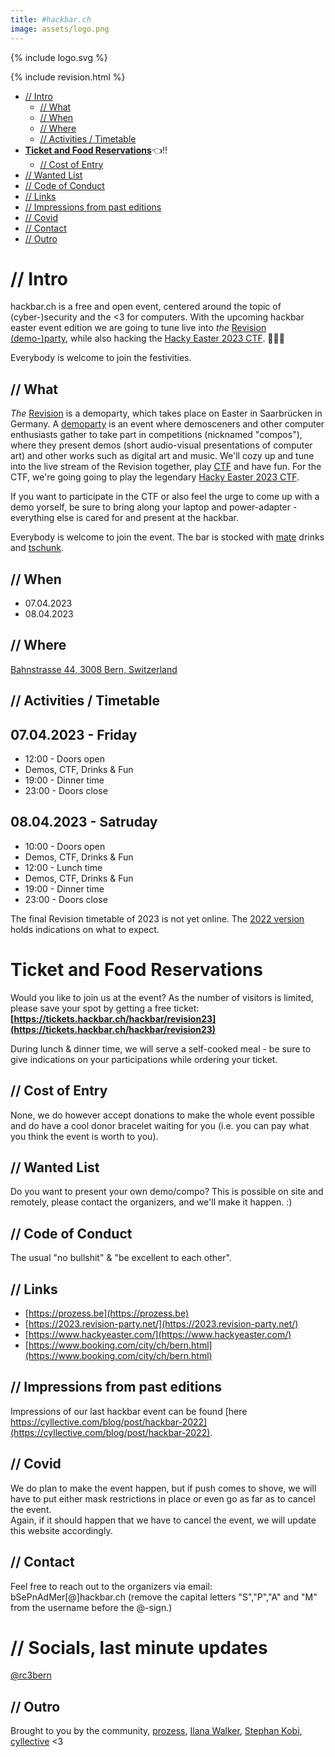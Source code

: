 ```yaml
---
title: #hackbar.ch
image: assets/logo.png
---
```


{% include logo.svg %}

{% include revision.html %}

- [// Intro](#-intro)
  * [// What](#-what)
  * [// When](#-when)
  * [// Where](#-where)
  * [// Activities / Timetable](#-activities---timetable)
- **[Ticket and Food Reservations](#ticket-and-food-reservations)**👈‼️
  * [// Cost of Entry](#-cost-of-entry)
- [// Wanted List](#-wanted-list)
- [// Code of Conduct](#-code-of-conduct)
- [// Links](#-links)
- [// Impressions from past editions](#-impressions-from-past-editions)
- [// Covid](#-covid)
- [// Contact](#-contact)
- [// Outro](#-outro)


# // Intro
hackbar.ch is a free and open event, centered around the topic of (cyber-)security and the <3 for computers.
With the upcoming hackbar easter event edition we are going to tune live into *the* [Revision (demo-)party](https://2023.revision-party.net/), while also hacking the [Hacky Easter 2023 CTF](https://www.hackyeaster.com/). 🤩🐇🥚


Everybody is welcome to join the festivities.

## // What
*The* [Revision](https://en.wikipedia.org/wiki/Revision_(demoparty)) is a demoparty, which takes place on Easter in Saarbrücken in Germany. A [demoparty](https://en.wikipedia.org/wiki/Demoscene#Parties) is an event where demosceners and other computer enthusiasts gather to take part in competitions (nicknamed "compos"), where they present demos (short audio-visual presentations of computer art) and other works such as digital art and music.
We'll cozy up and tune into the live stream of the Revision together, play [CTF](https://en.wikipedia.org/wiki/Capture_the_Flag) and have fun.
For the CTF, we're going going to play the legendary [Hacky Easter 2023 CTF](https://www.hackyeaster.com/).

If you want to participate in the CTF or also feel the urge to come up with a demo yorself, be sure to bring along your laptop and power-adapter - everything else is cared for and present at the hackbar.

Everybody is welcome to join the event. The bar is stocked with [mate](https://en.wikipedia.org/wiki/Mate_(drink)) drinks and [tschunk](https://en.wikipedia.org/wiki/Tschunk). 

## // When
- 07.04.2023
- 08.04.2023

## // Where
[Bahnstrasse 44, 3008 Bern, Switzerland](https://www.openstreetmap.org/?mlat=46.94650&mlon=7.41115#map=19/46.94650/7.41115)


## // Activities / Timetable

## 07.04.2023 - Friday
* 12:00 - Doors open
* Demos, CTF, Drinks & Fun
* 19:00 - Dinner time
* 23:00 - Doors close

## 08.04.2023 - Satruday
* 10:00 - Doors open
* Demos, CTF, Drinks & Fun
* 12:00 - Lunch time
* Demos, CTF, Drinks & Fun
* 19:00 - Dinner time
* 23:00 - Doors close

The final Revision timetable of 2023 is not yet online. 
The [2022 version](https://2022.revision-party.net/events/timetable/) holds indications on what to expect.


# Ticket and Food Reservations 
Would you like to join us at the event? As the number of visitors is limited, please save your spot by getting a free ticket:
**[https://tickets.hackbar.ch/hackbar/revision23](https://tickets.hackbar.ch/hackbar/revision23)**

During lunch & dinner time, we will serve a self-cooked meal - be sure to give indications on your participations while ordering your ticket. 

## // Cost of Entry
None, we do however accept donations to make the whole event possible and do have a cool donor bracelet waiting for you (i.e. you can pay what you think the event is worth to you).

## // Wanted List
Do you want to present your own demo/compo?
This is possible on site and remotely, please contact the organizers, and we'll make it happen. :)

## // Code of Conduct
The usual "no bullshit" & "be excellent to each other".

## // Links
* [https://prozess.be](https://prozess.be)
* [https://2023.revision-party.net/](https://2023.revision-party.net/)
* [https://www.hackyeaster.com/](https://www.hackyeaster.com/)
* [https://www.booking.com/city/ch/bern.html](https://www.booking.com/city/ch/bern.html)

## // Impressions from past editions
Impressions of our last hackbar event can be found [here https://cyllective.com/blog/post/hackbar-2022](https://cyllective.com/blog/post/hackbar-2022).

## // Covid
We do plan to make the event happen, but if push comes to shove, we will have to put either mask restrictions in place or even go as far as to cancel the event.  
Again, if it should happen that we have to cancel the event, we will update this website accordingly.

## // Contact
Feel free to reach out to the organizers via email: bSePnAdMer[@]hackbar.ch  (remove the capital letters "S","P","A" and "M" from the username before the @-sign.)

# // Socials, last minute updates
[@rc3bern](https://twitter.com/rc3bern)

## // Outro
Brought to you by the community, [prozess](https://prozess.be), [Ilana Walker](https://ilanas-spektakel.ch), [Stephan Kobi](https://stephankobi.ch), [cyllective](https://cyllective.com/) <3
